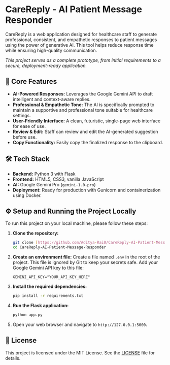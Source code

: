 # CareReply - AI Patient Message Responder

CareReply is a web application designed for healthcare staff to generate professional, consistent, and empathetic responses to patient messages using the power of generative AI. This tool helps reduce response time while ensuring high-quality communication.

*This project serves as a complete prototype, from initial requirements to a secure, deployment-ready application.*

## 🚀 Core Features

-   **AI-Powered Responses:** Leverages the Google Gemini API to draft intelligent and context-aware replies.
-   **Professional & Empathetic Tone:** The AI is specifically prompted to maintain a supportive and professional tone suitable for healthcare settings.
-   **User-Friendly Interface:** A clean, futuristic, single-page web interface for ease of use.
-   **Review & Edit:** Staff can review and edit the AI-generated suggestion before use.
-   **Copy Functionality:** Easily copy the finalized response to the clipboard.

## 🛠️ Tech Stack

-   **Backend:** Python 3 with Flask
-   **Frontend:** HTML5, CSS3, vanilla JavaScript
-   **AI:** Google Gemini Pro (`gemini-1.0-pro`)
-   **Deployment:** Ready for production with Gunicorn and containerization using Docker.

## ⚙️ Setup and Running the Project Locally

To run this project on your local machine, please follow these steps:

1.  **Clone the repository:**
    ```sh
    git clone [https://github.com/Aditya-Rai0/CareReply-AI-Patient-Message-Responder.git](https://github.com/Aditya-Rai0/CareReply-AI-Patient-Message-Responder.git)
    cd CareReply-AI-Patient-Message-Responder
    ```

2.  **Create an environment file:**
    Create a file named `.env` in the root of the project. This file is ignored by Git to keep your secrets safe. Add your Google Gemini API key to this file:
    ```
    GEMINI_API_KEY="YOUR_API_KEY_HERE"
    ```

3.  **Install the required dependencies:**
    ```sh
    pip install -r requirements.txt
    ```

4.  **Run the Flask application:**
    ```sh
    python app.py
    ```

5.  Open your web browser and navigate to `http://127.0.0.1:5000`.

## 📜 License

This project is licensed under the MIT License. See the [LICENSE](LICENSE) file for details.
